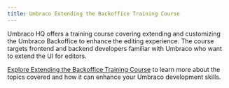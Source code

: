 ```yaml
---
title: Umbraco Extending the Backoffice Training Course
---
```


Umbraco HQ offers a training course covering extending and customizing the Umbraco Backoffice to enhance the editing experience. The course targets frontend and backend developers familiar with Umbraco who want to extend the UI for editors.

[Explore Extending the Backoffice Training Course](https://umbraco.com/training/course-details/extending-the-backoffice-details/) to learn more about the topics covered and how it can enhance your Umbraco development skills.
